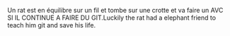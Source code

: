 Un rat est en équilibre sur un fil et tombe sur une crotte et va faire un AVC SI IL CONTINUE  A FAIRE DU GIT.Luckily the rat had a elephant friend to teach him git and save his life.
